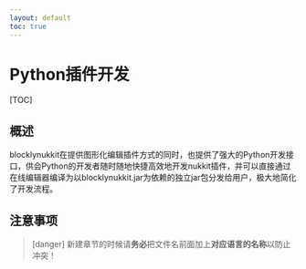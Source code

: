 ```yaml
---
layout: default
toc: true
---
```

# Python插件开发  
[TOC]
## 概述
blocklynukkit在提供图形化编辑插件方式的同时，也提供了强大的Python开发接口，供会Python的开发者随时随地快捷高效地开发nukkit插件，并可以直接通过在线编辑器编译为以blocklynukkit.jar为依赖的独立jar包分发给用户，极大地简化了开发流程。
## 注意事项
>[danger] 新建章节的时候请**务必**把文件名前面加上**对应语言的名称**以防止冲突！

